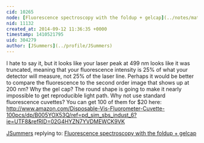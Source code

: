 ```yaml
---
cid: 10265
node: [Fluorescence spectroscopy with the foldup + gelcap](../notes/mathew/09-12-2014/fluorescence-spectroscopy-with-the-foldup-gelcap)
nid: 11132
created_at: 2014-09-12 11:36:35 +0000
timestamp: 1410521795
uid: 304279
author: [JSummers](../profile/JSummers)
---
```


I hate to say it, but it looks like your laser peak at 499 nm looks like it was truncated, meaning that your fluorescence intensity is 25% of what your detector will measure, not 25% of the laser line.  Perhaps it would be better to compare the fluorescence to the second order image that shows up at 200 nm? 
Why the gel cap?  The round shape is going to make it nearly impossible to get reproducible light path.  Why not use standard fluorescence cuvettes?  You can get 100 of them for $20 here: http://www.amazon.com/Disposable-Vis-Fluorometer-Cuvette-100pcs/dp/B005YOX53Q/ref=pd_sim_sbs_indust_6?ie=UTF8&refRID=02G4HYZN7YVDMEWCK9VK

[JSummers](../profile/JSummers) replying to: [Fluorescence spectroscopy with the foldup + gelcap](../notes/mathew/09-12-2014/fluorescence-spectroscopy-with-the-foldup-gelcap)

